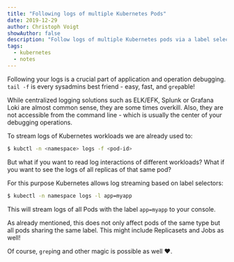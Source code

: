 ```yaml
---
title: "Following logs of multiple Kubernetes Pods"
date: 2019-12-29
author: Christoph Voigt
showAuthor: false
description: "Follow logs of multiple Kubernetes pods via a label selector."
tags:
  - kubernetes
  - notes
---
```


Following your logs is a crucial part of application and operation debugging. `tail -f` is every sysadmins best friend - easy, fast, and `grep`able!

While centralized logging solutions such as ELK/EFK, Splunk or Grafana Loki are almost common sense, they are some times overkill. Also, they are not accessible from the command line - which is usually the center of your debugging operations.

To stream logs of Kubernetes workloads we are already used to:

```bash
$ kubctl -n <namespace> logs -f <pod-id>
```

But what if you want to read log interactions of different workloads? What if you want to see the logs of all replicas of that same pod?

For this purpose Kubernetes allows log streaming based on label selectors:

```bash
$ kubectl -n namespace logs -l app=myapp
```

This will stream logs of all Pods with the label `app=myapp` to your console.

As already mentioned, this does not only affect pods of the same type but all pods sharing the same label. This might include Replicasets and Jobs as well!

Of course, `grep`ing and other magic is possible as well ❤.
